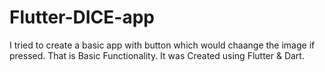 # Flutter-DICE-app
I tried to create a basic app with button which would chaange the image if pressed.
That is Basic Functionality.
It was Created using Flutter & Dart.
